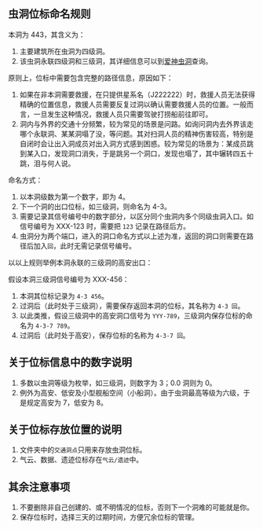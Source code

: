 <h2 id="虫洞位标命名规则">虫洞位标命名规则</h2>
<p>本洞为 443，其含义为：</p>
<ol>
<li>主要建筑所在虫洞为四级洞。</li>
<li>该虫洞永联四级洞和三级洞，其详细信息可以到<a href="http://wormhole.sinaapp.com/index.php?lang=zh">爱神虫洞</a>查询。</li>
</ol>
<p>原则上，位标中需要包含完整的路径信息，原因如下：</p>
<ol>
<li>如果在非本洞需要救援，在只提供星系名（J222222）时，救援人员无法获得精确的位置信息，救援人员需要反复过洞以确认需要救援人员的位置。一般而言，一旦发生这种情况，救援人员只需要驾驶打捞船前往即可。</li>
<li>洞内与外界的交通十分频繁，较为常见的场景是问路。如询问洞内去外界该走哪个永联洞、某某洞塌了没，等问题。其对扫洞人员的精神伤害较高，特别是自闭时会让出入洞成员对出入洞方式感到困惑。较为常见的场景为：某成员跳到某入口，发现洞口消失，于是跳另一个洞口，发现也塌了，其中辗转四五十跳，泪与何人说。</li>
</ol>
<p>命名方式：</p>
<ol>
<li>以本洞级数为第一个数字，即为 4。</li>
<li>下一个洞的出口位标，如三级洞，则命名为 4-3。</li>
<li>需要记录其信号编号中的数字部分，以区分同个虫洞内多个同级虫洞入口。如信号编号为 XXX-123 时，需要把 <code>123</code> 记录在路径后方。</li>
<li>虫洞分为两个端口，进入的洞口命名方式以上述为准，返回的洞口则需要在路径后加入<code>回</code>，此时无需记录信号编号。</li>
</ol>
<p>以以上规则举例本洞永联的三级洞的高安出口：</p>
<p>假设本洞三级洞信号编号为 XXX-456：</p>
<ol>
<li>本洞其位标记录为 <code>4-3 456</code>。</li>
<li>过洞后（此时处于三级洞），需要保存返回本洞的位标，其名称为 <code>4-3 回</code>。</li>
<li>以此类推，假设三级洞中的高安洞口信号为 <code>YYY-789</code>，三级洞内保存位标的命名为 <code>4-3-7 789</code>。</li>
<li>过洞后（此时处于高安），保存位标的名称为 <code>4-3-7 回</code>。</li>
</ol>
<h2 id="关于位标信息中的数字说明">关于位标信息中的数字说明</h2>
<ol>
<li>多数以虫洞等级为枚举，如三级洞，则数字为 3；0.0 洞则为 0。</li>
<li>例外为高安、低安及小型舰船空间（小船洞）。由于虫洞最高等级为六级，于是规定高安为 7，低安为 8。</li>
</ol>
<h2 id="关于位标存放位置的说明">关于位标存放位置的说明</h2>
<ol>
<li>文件夹中的<code>交通洞点</code>只用来存放虫洞位标。</li>
<li>气云、数据、遗迹位标存在<code>气云/遗迹</code>中。</li>
</ol>
<h2 id="其余注意事项">其余注意事项</h2>
<ol>
<li>不要删除非自己创建的、或不明情况的位标，否则下一个洞难的可能就是你。</li>
<li>保存位标时，选择三天的过期时间，方便冗余位标的管理。</li>
</ol>
